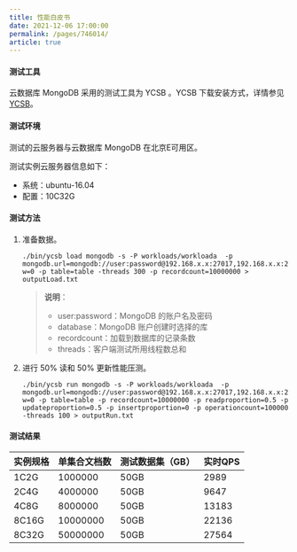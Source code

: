 ```yaml
---
title: 性能白皮书
date: 2021-12-06 17:00:00
permalink: /pages/746014/
article: true
---
```




#### 测试工具

云数据库 MongoDB 采用的测试工具为 YCSB 。YCSB 下载安装方式，详情参见 [YCSB](https://github.com/brianfrankcooper/YCSB/tree/master/mongodb)。

#### 测试环境

测试的云服务器与云数据库 MongoDB 在北京E可用区。

测试实例云服务器信息如下：

- 系统：ubuntu-16.04
- 配置：10C32G

#### 测试方法

1. 准备数据。

   ```
   ./bin/ycsb load mongodb -s -P workloads/workloada  -p mongodb.url=mongodb://user:password@192.168.x.x:27017,192.168.x.x:27017,192.168.x.x:27017/admin?w=0 -p table=table -threads 300 -p recordcount=10000000 > outputLoad.txt
   ```

   > **说明**：
   >
   > - user:password：MongoDB 的账户名及密码
   > - database：MongoDB 账户创建时选择的库
   > - recordcount：加载到数据库的记录条数
   > - threads：客户端测试所用线程数总和

2. 进行 50% 读和 50% 更新性能压测。

   ```
   ./bin/ycsb run mongodb -s -P workloads/workloada  -p mongodb.url=mongodb://user:password@192.168.x.x:27017,192.168.x.x:27017,192.168.x.x:27017/database?w=0 -p table=table -p recordcount=10000000 -p readproportion=0.5 -p updateproportion=0.5 -p insertproportion=0 -p operationcount=100000 -threads 100 > outputRun.txt
   ```

#### 测试结果

| 实例规格 | 单集合文档数 | 测试数据集（GB） | 实时QPS |
| :------- | :----------- | :--------------- | :------ |
| 1C2G     | 1000000      | 50GB             | 2989    |
| 2C4G     | 4000000      | 50GB             | 9647    |
| 4C8G     | 8000000      | 50GB             | 13183   |
| 8C16G    | 10000000     | 50GB             | 22136   |
| 8C32G    | 50000000     | 50GB             | 27564   |
